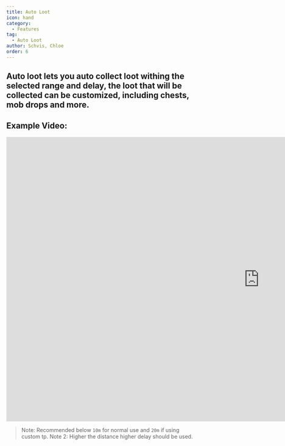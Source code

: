 ```yaml
---
title: Auto Loot
icon: hand
category:
  - Features
tag:
  - Auto Loot
author: Schvis, Chloe
order: 6
---
```


## Auto loot lets you auto collect loot withing the selected range and delay, the loot that will be collected can be customized, including chests, mob drops and more.

## Example Video:

<div class="iframe-container"><iframe width="1328" height="747" src="https://www.youtube.com/embed/wUyI2XO_Z4E?list=PL5eI1Tb64p56g27qfYk7VuFTz4FK6YrKa" title="Korepi - Auto Loot" frameborder="0" allow="accelerometer; autoplay; clipboard-write; encrypted-media; gyroscope; picture-in-picture; web-share" referrerpolicy="strict-origin-when-cross-origin" allowfullscreen></iframe></div>

> Note: Recommended below `10m` for normal use and `20m` if using custom tp.
> Note 2: Higher the distance higher delay should be used.
